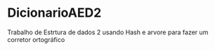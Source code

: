 # DicionarioAED2
Trabalho de Estrtura de dados 2 usando Hash e arvore para fazer um corretor ortográfico
